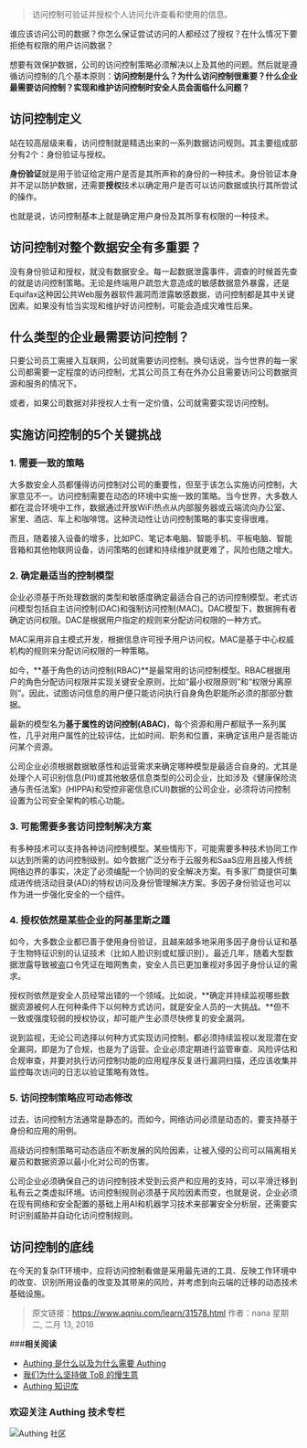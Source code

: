 > 访问控制可验证并授权个人访问允许查看和使用的信息。

<!-- more -->

谁应该访问公司的数据？你怎么保证尝试访问的人都经过了授权？在什么情况下要拒绝有权限的用户访问数据？

想要有效保护数据，公司的访问控制策略必须解决以上及其他的问题。然后就是遵循访问控制的几个基本原则：**访问控制是什么？为什么访问控制很重要？什么企业最需要访问控制？实现和维护访问控制时安全人员会面临什么问题？**

## **访问控制定义**

站在较高层级来看，访问控制就是精选出来的一系列数据访问规则。其主要组成部分有2个：身份验证与授权。

**身份验证**就是用于验证给定用户是否是其所声称的身份的一种技术。身份验证本身并不足以防护数据，还需要**授权**技术以确定用户是否可以访问数据或执行其所尝试的操作。

也就是说，访问控制基本上就是确定用户身份及其所享有权限的一种技术。

## **访问控制对整个数据安全有多重要？**

没有身份验证和授权，就没有数据安全。每一起数据泄露事件，调查的时候首先查的就是访问控制策略。无论是终端用户疏忽大意造成的敏感数据意外暴露，还是Equifax这种因公共Web服务器软件漏洞而泄露敏感数据，访问控制都是其中关键因素。如果没有恰当实现和维护好访问控制，可能会造成灾难性后果。

## **什么类型的企业最需要访问控制？**

只要公司员工需接入互联网，公司就需要访问控制。换句话说，当今世界的每一家公司都需要一定程度的访问控制，尤其公司员工有在外办公且需要访问公司数据资源和服务的情况下。

或者，如果公司数据对非授权人士有一定价值，公司就需要实现访问控制。

## **实施访问控制的5个关键挑战**

### **1. 需要一致的策略**

大多数安全人员都懂得访问控制对公司的重要性，但至于该怎么实施访问控制，大家意见不一。访问控制需要在动态的环境中实施一致的策略。当今世界，大多数人都在混合环境中工作，数据通过开放WiFi热点从内部服务器或云端流向办公室、家里、酒店、车上和咖啡馆。这种流动性让访问控制策略的事实变得很难。

而且，随着接入设备的增多，比如PC、笔记本电脑、智能手机、平板电脑、智能音箱和其他物联网设备，访问策略的创建和持续维护就更难了，风险也随之增大。

### **2. 确定最适当的控制模型**

企业必须基于所处理数据的类型和敏感度确定最适合自己的访问控制模型。老式访问模型包括自主访问控制(DAC)和强制访问控制(MAC)。DAC模型下，数据拥有者确定访问权限。DAC是根据用户指定的规则来分配访问权限的一种方式。

MAC采用非自主模式开发，根据信息许可授予用户访问权。MAC是基于中心权威机构的规则来分配访问权限的一种策略。

如今，**基于角色的访问控制(RBAC)**是最常用的访问控制模型。RBAC根据用户的角色分配访问权限并实现关键安全原则，比如“最小权限原则”和“权限分离原则”。因此，试图访问信息的用户便只能访问执行自身角色职能所必须的那部分数据。

最新的模型名为**基于属性的访问控制(ABAC)**，每个资源和用户都赋予一系列属性，几乎对用户属性的比较评估，比如时间、职务和位置，来确定该用户是否能访问某个资源。

公司企业必须根据数据敏感性和运营需求来确定哪种模型是最适合自身的。尤其是处理个人可识别信息(PII)或其他敏感信息类型的公司企业，比如涉及《健康保险流通与责任法案》(HIPPA)和受控非密信息(CUI)数据的公司企业，必须将访问控制设置为公司安全架构的核心功能。

### **3. 可能需要多套访问控制解决方案**

有多种技术可以支持各种访问控制模型。某些情形下，可能需要多种技术协同工作以达到所需的访问控制级别。如今数据广泛分布于云服务和SaaS应用且接入传统网络边界的事实，决定了必须编配一个协同的安全解决方案。有多家厂商提供可集成进传统活动目录(AD)的特权访问及身份管理解决方案。多因子身份验证也可以作为进一步强化安全的一个组件。

### **4. 授权依然是某些企业的阿基里斯之踵**

如今，大多数企业都已善于使用身份验证，且越来越多地采用多因子身份认证和基于生物特征识别的认证技术（比如人脸识别或虹膜识别）。最近几年，随着大型数据泄露导致被盗口令凭证在暗网售卖，安全人员已更加重视对多因子身份认证的需求。

授权则依然是安全人员经常出错的一个领域。比如说，**确定并持续监视哪些数据资源被何人在何种条件下以何种方式访问，就是安全人员的一大挑战。**但不一致或强度较弱的授权协议，却可能产生必须尽快修复的安全漏洞。

说到监视，无论公司选择以何种方式实现访问控制，都必须持续监视以发现潜在安全漏洞，即是为了合规，也是为了运营。企业必须定期进行监管审查、风险评估和合规审查，并要对执行访问控制功能的应用程序反复进行漏洞扫描，还应该收集并监控每次访问的日志以验证策略有效性。

### **5. 访问控制策略应可动态修改**

过去，访问控制方法通常是静态的。而如今，网络访问必须是动态的，要支持基于身份和应用的用例。

高级访问控制策略可动态适应不断发展的风险因素，让被入侵的公司可以隔离相关雇员和数据资源以最小化对公司的伤害。

公司企业必须确保自己的访问控制技术受到云资产和应用的支持，可以平滑迁移到私有云之类虚拟环境。访问控制规则必须基于风险因素而变，也就是说，企业必须在现有网络和安全配置的基础上用AI和机器学习技术来部署安全分析层，还需要实时识别威胁并自动化访问控制规则。

## **访问控制的底线**

在今天的复杂IT环境中，应将访问控制看做是采用最先进的工具、反映工作环境中的改变、识别所用设备的改变及其带来的风险，并考虑到向云端的迁移的动态技术基础设施。

> 原文链接：https://www.aqniu.com/learn/31578.html   作者：nana 星期二, 二月 13, 2018


###**相关阅读**

* [Authing 是什么以及为什么需要 Authing](https://authing.cn/blog//Authing%E6%98%AF%E4%BB%80%E4%B9%88%E4%BB%A5%E5%8F%8A%E4%B8%BA%E4%BB%80%E4%B9%88%E9%9C%80%E8%A6%81Authing.html)
* [我们为什么坚持做 ToB 的慢生意](https://authing.cn/blog//我们为什么坚持做ToB的慢生意.html)
* [Authing 知识库](https://learn.authing.cn/authing/)


### 欢迎关注 Authing 技术专栏
![Authing 社区](https://cdn.authing.cn/blog/Authing_mini.jpg)